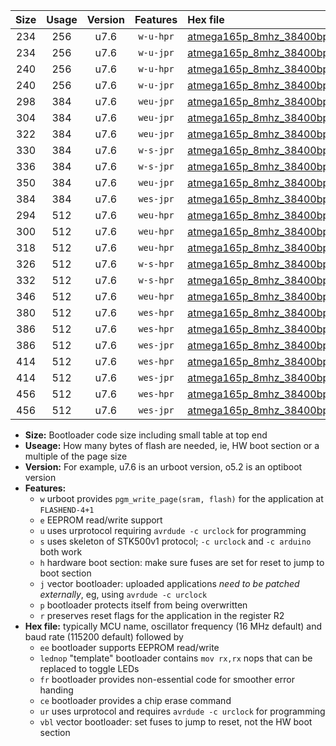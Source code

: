 |Size|Usage|Version|Features|Hex file|
|:-:|:-:|:-:|:-:|:--|
|234|256|u7.6|`w-u-hpr`|[atmega165p_8mhz_38400bps_ur.hex](https://raw.githubusercontent.com/stefanrueger/urboot/main/bootloaders/atmega165p/fcpu_8mhz/38400_bps/atmega165p_8mhz_38400bps_ur.hex)|
|234|256|u7.6|`w-u-jpr`|[atmega165p_8mhz_38400bps_ur_vbl.hex](https://raw.githubusercontent.com/stefanrueger/urboot/main/bootloaders/atmega165p/fcpu_8mhz/38400_bps/atmega165p_8mhz_38400bps_ur_vbl.hex)|
|240|256|u7.6|`w-u-hpr`|[atmega165p_8mhz_38400bps_lednop_ur.hex](https://raw.githubusercontent.com/stefanrueger/urboot/main/bootloaders/atmega165p/fcpu_8mhz/38400_bps/atmega165p_8mhz_38400bps_lednop_ur.hex)|
|240|256|u7.6|`w-u-jpr`|[atmega165p_8mhz_38400bps_lednop_ur_vbl.hex](https://raw.githubusercontent.com/stefanrueger/urboot/main/bootloaders/atmega165p/fcpu_8mhz/38400_bps/atmega165p_8mhz_38400bps_lednop_ur_vbl.hex)|
|298|384|u7.6|`weu-jpr`|[atmega165p_8mhz_38400bps_ee_ur_vbl.hex](https://raw.githubusercontent.com/stefanrueger/urboot/main/bootloaders/atmega165p/fcpu_8mhz/38400_bps/atmega165p_8mhz_38400bps_ee_ur_vbl.hex)|
|304|384|u7.6|`weu-jpr`|[atmega165p_8mhz_38400bps_ee_lednop_ur_vbl.hex](https://raw.githubusercontent.com/stefanrueger/urboot/main/bootloaders/atmega165p/fcpu_8mhz/38400_bps/atmega165p_8mhz_38400bps_ee_lednop_ur_vbl.hex)|
|322|384|u7.6|`weu-jpr`|[atmega165p_8mhz_38400bps_ee_lednop_fr_ur_vbl.hex](https://raw.githubusercontent.com/stefanrueger/urboot/main/bootloaders/atmega165p/fcpu_8mhz/38400_bps/atmega165p_8mhz_38400bps_ee_lednop_fr_ur_vbl.hex)|
|330|384|u7.6|`w-s-jpr`|[atmega165p_8mhz_38400bps_vbl.hex](https://raw.githubusercontent.com/stefanrueger/urboot/main/bootloaders/atmega165p/fcpu_8mhz/38400_bps/atmega165p_8mhz_38400bps_vbl.hex)|
|336|384|u7.6|`w-s-jpr`|[atmega165p_8mhz_38400bps_lednop_vbl.hex](https://raw.githubusercontent.com/stefanrueger/urboot/main/bootloaders/atmega165p/fcpu_8mhz/38400_bps/atmega165p_8mhz_38400bps_lednop_vbl.hex)|
|350|384|u7.6|`weu-jpr`|[atmega165p_8mhz_38400bps_ee_lednop_fr_ce_ur_vbl.hex](https://raw.githubusercontent.com/stefanrueger/urboot/main/bootloaders/atmega165p/fcpu_8mhz/38400_bps/atmega165p_8mhz_38400bps_ee_lednop_fr_ce_ur_vbl.hex)|
|384|384|u7.6|`wes-jpr`|[atmega165p_8mhz_38400bps_ee_vbl.hex](https://raw.githubusercontent.com/stefanrueger/urboot/main/bootloaders/atmega165p/fcpu_8mhz/38400_bps/atmega165p_8mhz_38400bps_ee_vbl.hex)|
|294|512|u7.6|`weu-hpr`|[atmega165p_8mhz_38400bps_ee_ur.hex](https://raw.githubusercontent.com/stefanrueger/urboot/main/bootloaders/atmega165p/fcpu_8mhz/38400_bps/atmega165p_8mhz_38400bps_ee_ur.hex)|
|300|512|u7.6|`weu-hpr`|[atmega165p_8mhz_38400bps_ee_lednop_ur.hex](https://raw.githubusercontent.com/stefanrueger/urboot/main/bootloaders/atmega165p/fcpu_8mhz/38400_bps/atmega165p_8mhz_38400bps_ee_lednop_ur.hex)|
|318|512|u7.6|`weu-hpr`|[atmega165p_8mhz_38400bps_ee_lednop_fr_ur.hex](https://raw.githubusercontent.com/stefanrueger/urboot/main/bootloaders/atmega165p/fcpu_8mhz/38400_bps/atmega165p_8mhz_38400bps_ee_lednop_fr_ur.hex)|
|326|512|u7.6|`w-s-hpr`|[atmega165p_8mhz_38400bps.hex](https://raw.githubusercontent.com/stefanrueger/urboot/main/bootloaders/atmega165p/fcpu_8mhz/38400_bps/atmega165p_8mhz_38400bps.hex)|
|332|512|u7.6|`w-s-hpr`|[atmega165p_8mhz_38400bps_lednop.hex](https://raw.githubusercontent.com/stefanrueger/urboot/main/bootloaders/atmega165p/fcpu_8mhz/38400_bps/atmega165p_8mhz_38400bps_lednop.hex)|
|346|512|u7.6|`weu-hpr`|[atmega165p_8mhz_38400bps_ee_lednop_fr_ce_ur.hex](https://raw.githubusercontent.com/stefanrueger/urboot/main/bootloaders/atmega165p/fcpu_8mhz/38400_bps/atmega165p_8mhz_38400bps_ee_lednop_fr_ce_ur.hex)|
|380|512|u7.6|`wes-hpr`|[atmega165p_8mhz_38400bps_ee.hex](https://raw.githubusercontent.com/stefanrueger/urboot/main/bootloaders/atmega165p/fcpu_8mhz/38400_bps/atmega165p_8mhz_38400bps_ee.hex)|
|386|512|u7.6|`wes-hpr`|[atmega165p_8mhz_38400bps_ee_lednop.hex](https://raw.githubusercontent.com/stefanrueger/urboot/main/bootloaders/atmega165p/fcpu_8mhz/38400_bps/atmega165p_8mhz_38400bps_ee_lednop.hex)|
|386|512|u7.6|`wes-jpr`|[atmega165p_8mhz_38400bps_ee_lednop_vbl.hex](https://raw.githubusercontent.com/stefanrueger/urboot/main/bootloaders/atmega165p/fcpu_8mhz/38400_bps/atmega165p_8mhz_38400bps_ee_lednop_vbl.hex)|
|414|512|u7.6|`wes-hpr`|[atmega165p_8mhz_38400bps_ee_lednop_fr.hex](https://raw.githubusercontent.com/stefanrueger/urboot/main/bootloaders/atmega165p/fcpu_8mhz/38400_bps/atmega165p_8mhz_38400bps_ee_lednop_fr.hex)|
|414|512|u7.6|`wes-jpr`|[atmega165p_8mhz_38400bps_ee_lednop_fr_vbl.hex](https://raw.githubusercontent.com/stefanrueger/urboot/main/bootloaders/atmega165p/fcpu_8mhz/38400_bps/atmega165p_8mhz_38400bps_ee_lednop_fr_vbl.hex)|
|456|512|u7.6|`wes-hpr`|[atmega165p_8mhz_38400bps_ee_lednop_fr_ce.hex](https://raw.githubusercontent.com/stefanrueger/urboot/main/bootloaders/atmega165p/fcpu_8mhz/38400_bps/atmega165p_8mhz_38400bps_ee_lednop_fr_ce.hex)|
|456|512|u7.6|`wes-jpr`|[atmega165p_8mhz_38400bps_ee_lednop_fr_ce_vbl.hex](https://raw.githubusercontent.com/stefanrueger/urboot/main/bootloaders/atmega165p/fcpu_8mhz/38400_bps/atmega165p_8mhz_38400bps_ee_lednop_fr_ce_vbl.hex)|

- **Size:** Bootloader code size including small table at top end
- **Useage:** How many bytes of flash are needed, ie, HW boot section or a multiple of the page size
- **Version:** For example, u7.6 is an urboot version, o5.2 is an optiboot version
- **Features:**
  + `w` urboot provides `pgm_write_page(sram, flash)` for the application at `FLASHEND-4+1`
  + `e` EEPROM read/write support
  + `u` uses urprotocol requiring `avrdude -c urclock` for programming
  + `s` uses skeleton of STK500v1 protocol; `-c urclock` and `-c arduino` both work
  + `h` hardware boot section: make sure fuses are set for reset to jump to boot section
  + `j` vector bootloader: uploaded applications *need to be patched externally*, eg, using `avrdude -c urclock`
  + `p` bootloader protects itself from being overwritten
  + `r` preserves reset flags for the application in the register R2
- **Hex file:** typically MCU name, oscillator frequency (16 MHz default) and baud rate (115200 default) followed by
  + `ee` bootloader supports EEPROM read/write
  + `lednop` "template" bootloader contains `mov rx,rx` nops that can be replaced to toggle LEDs
  + `fr` bootloader provides non-essential code for smoother error handing
  + `ce` bootloader provides a chip erase command
  + `ur` uses urprotocol and requires `avrdude -c urclock` for programming
  + `vbl` vector bootloader: set fuses to jump to reset, not the HW boot section

